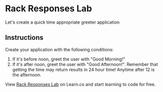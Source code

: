 # Rack Responses Lab

Let's create a quick time appropriate greeter application

## Instructions

Create your application with the following conditions: 

  1. If it's before noon, greet the user with "Good Morning!"
  2. If it's after noon, greet the user with "Good Afternoon!". Remember that getting the time may return results in 24 hour time! Anytime after 12 is the afternoon.

<p data-visibility='hidden'>View <a href='https://learn.co/lessons/rack-responses-lab' title='Rack Responses Lab'>Rack Responses Lab</a> on Learn.co and start learning to code for free.</p>
